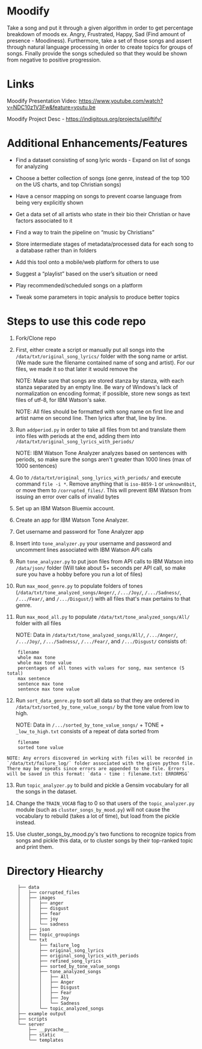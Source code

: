 # Moodify
Take a song and put it through a given algorithm in order to get percentage breakdown of moods ex. Angry, Frustrated, Happy, Sad (Find amount of presence - Moodiness). Furthermore, take a set of those songs and assert through natural language processing in order to create topics for groups of songs. Finally provide the songs scheduled so that they would be shown from negative to positive progression.

# Links
Moodify Presentation Video: https://www.youtube.com/watch?v=NDC10z1V3Fw&feature=youtu.be

Moodify Project Desc - https://indigitous.org/projects/upliftify/

# Additional Enhancements/Features
- Find a dataset consisting of song lyric words - Expand on list of songs for analyzing

- Choose a better collection of songs (one genre, instead of the top 100 on the US charts, and top Christian songs)

- Have a censor mapping on songs to prevent coarse language from being very explicitly shown

- Get a data set of all artists who state in their bio their Christian or have factors associated to it

- Find a way to train the pipeline on “music by Christians”

- Store intermediate stages of metadata/processed data for each song to a database rather than in folders

- Add this tool onto a mobile/web platform for others to use

- Suggest a “playlist” based on the user’s situation or need

- Play recommended/scheduled songs on a platform

- Tweak some parameters in topic analysis to produce better topics

# Steps to use this code repo
1. Fork/Clone repo

2. First, either create a script or manually put all songs into the `/data/txt/original_song_lyrics/` folder with the song name or artist. (We made sure the filename contained name of song and artist). For our files, we made it so that later it would remove the 
	
	NOTE: Make sure that songs are stored stanza by stanza, with each stanza separated by an empty line. Be wary of Windows's lack of normalization on encoding format; if possible, store new songs as text files of utf-8, for IBM Watson's sake.

	NOTE: All files should be formatted with song name on first line and artist name on second line. Then lyrics after that, line by line.

3. Run `addperiod.py` in order to take all files from txt and translate them into files with periods at the end, adding them into `/data/txt/original_song_lyrics_with_periods/`

	NOTE: IBM Watson Tone Analyzer analyzes based on sentences with periods, so make sure the songs aren't greater than 1000 lines (max of 1000 sentences)

4. Go to `/data/txt/original_song_lyrics_with_periods/` and execute command `file -i *`. Remove anything that is `iso-8859-1` or `unknown8bit`, or move them to `/corrupted_files/`. This will prevent IBM Watson from issuing an error over calls of invalid bytes

5. Set up an IBM Watson Bluemix account.

6. Create an app for IBM Watson Tone Analyzer.

7. Get username and password for Tone Analyzer app

8. Insert into `tone_analyzer.py` your username and password and uncomment lines associated with IBM Watson API calls

9. Run `tone_analyzer.py` to put json files from API calls to IBM Watson into `/data/json/` folder (Will take about 5+ seconds per API call, so make sure you have a hobby before you run a lot of files)

10. Run `max_mood_genre.py` to populate folders of tones (`/data/txt/tone_analyzed_songs/Anger/`, `/.../Joy/`, `/.../Sadness/`, `/.../Fear/`, and `/.../Disgust/`) with all files that's max pertains to that genre.

11. Run `max_mood_all.py` to populate `/data/txt/tone_analyzed_songs/All/` folder with all files

	NOTE: Data in `/data/txt/tone_analyzed_songs/All/`, `/.../Anger/`, `/.../Joy/`, `/.../Sadness/`, `/.../Fear/`, and `/.../Disgust/` consists of:
	
```
	filename
	whole max tone
	whole max tone value
	percentages of all tones with values for song, max sentence (5 total)
	max sentence
	sentence max tone
	sentence max tone value
```

12. Run `sort_data_genre.py` to sort all data so that they are ordered in `/data/txt/sorted_by_tone_value_songs/` by the tone value from low to high.

	NOTE: Data in `/.../sorted_by_tone_value_songs/` + TONE + `_low_to_high.txt` consists of a repeat of data sorted from 
```
	filename
	sorted tone value
```

	NOTE: Any errors discovered in working with files will be recorded in `/data/txt/failure_log/` folder associated with the given python file. There may be repeats since errors are appended to the file. Errors will be saved in this format: `data - time : filename.txt: ERRORMSG`

13. Run `topic_analyzer.py` to build and pickle a Gensim vocabulary for all the songs in the dataset.


14. Change the `TRAIN_VOCAB` flag to 0 so that users of the `topic_analyzer.py` module (such as `cluster_songs_by_mood.py`) will not cause the vocabulary to rebuild (takes a lot of time), but load from the pickle instead.

15. Use cluster_songs_by_mood.py's two functions to recognize topics from songs and pickle this data, or to cluster songs by their top-ranked topic and print them.

# Directory Hiearchy

```
	├── data
	│   ├── corrupted_files
	│   ├── images
	│   │   ├── anger
	│   │   ├── disgust
	│   │   ├── fear
	│   │   ├── joy
	│   │   └── sadness
	│   ├── json
	│   ├── topic_groupings
	│   └── txt
	│       ├── failure_log
	│       ├── original_song_lyrics
	│       ├── original_song_lyrics_with_periods
	│       ├── refined_song_lyrics
	│       ├── sorted_by_tone_value_songs
	│       ├── tone_analyzed_songs
	│       │   ├── All
	│       │   ├── Anger
	│       │   ├── Disgust
	│       │   ├── Fear
	│       │   ├── Joy
	│       │   └── Sadness
	│       └── topic_analyzed_songs
	├── example output
	├── scripts
	└── server
	    ├── __pycache__
	    ├── static
	    └── templates
```

